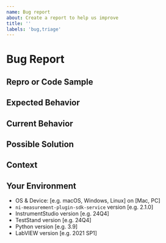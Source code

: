 ```yaml
---
name: Bug report
about: Create a report to help us improve
title: ''
labels: 'bug,triage'
---
```


<!---
Thanks for filing an issue! Before you submit, please read the following:

Search open/closed issues before submitting. Someone may have reported the same issue before.
-->

# Bug Report

<!--- Provide a general summary of the issue here -->

## Repro or Code Sample

<!-- Please provide steps to reproduce the issue and/or a code repository, gist, code snippet or sample files -->

## Expected Behavior

<!--- Tell us what should happen -->

## Current Behavior

<!--- Tell us what happens instead of the expected behavior -->
<!--- If you are seeing an error, please include the full error message and stack trace -->
<!--- If applicable, provide screenshots -->

## Possible Solution

<!--- Not obligatory, but suggest a fix/reason for the bug -->
<!--- Please let us know if you'd be willing to contribute the fix; we'd be happy to work with you -->

## Context

<!--- How has this issue affected you? What are you trying to accomplish? -->
<!--- Providing context helps us come up with a solution that is most useful in the real world -->

## Your Environment

<!--- Include as many relevant details as possible about the environment you experienced the bug in -->

* OS & Device: [e.g. macOS, Windows, Linux] on [Mac, PC]
* `ni-measurement-plugin-sdk-service` version [e.g. 2.1.0]
* InstrumentStudio version [e.g. 24Q4]
* TestStand version [e.g. 24Q4]
* Python version [e.g. 3.9]
* LabVIEW version [e.g. 2021 SP1]